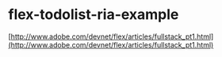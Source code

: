flex-todolist-ria-example
=======================




[http://www.adobe.com/devnet/flex/articles/fullstack_pt1.html](http://www.adobe.com/devnet/flex/articles/fullstack_pt1.html)
